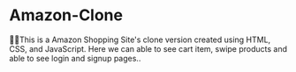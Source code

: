 # Amazon-Clone
🛒🛒This is a Amazon Shopping Site's clone version created using HTML, CSS, and JavaScript. Here we can able to see cart item, swipe products and able to see login and signup pages.. 

